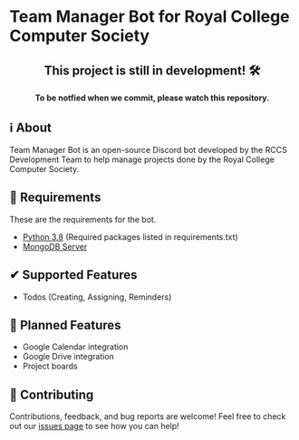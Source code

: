 # Team Manager Bot for Royal College Computer Society

<h2 align="center">
    This project is still in development! 🛠<br>
</h2>
<h4 align="center">
    To be notfied when we commit, please watch this repository.
</h4>

## ℹ About

Team Manager Bot is an open-source Discord bot developed by the RCCS Development Team to help manage projects done by the Royal College Computer Society.

## 📜 Requirements
These are the requirements for the bot.

- [Python 3.8](https://www.python.org/downloads/) (Required packages listed in requirements.txt)
- [MongoDB Server](https://www.mongodb.com/)


## ✔ Supported Features
- Todos (Creating, Assigning, Reminders)

## 💭 Planned Features
- Google Calendar integration
- Google Drive integration 
- Project boards

## 🤝 Contributing
Contributions, feedback, and bug reports are welcome! Feel free to check out our [issues page](https://github.com/BinethAtukorala/RCCS-Team-Manager/issues) to see how you can help!